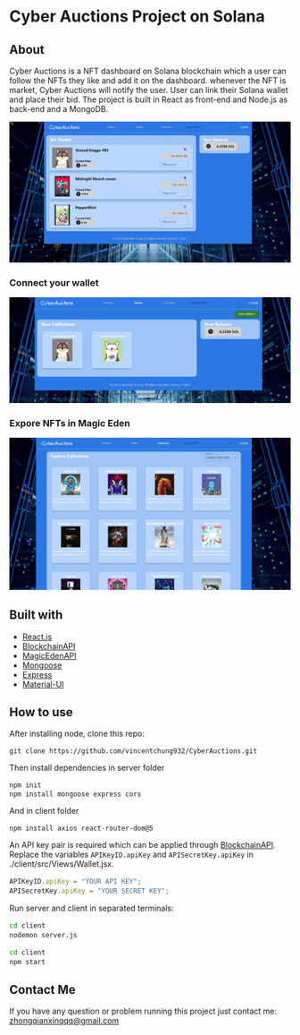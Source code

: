 # Cyber Auctions Project on Solana

## About
Cyber Auctions is a NFT dashboard on Solana blockchain which a user can follow the NFTs they like and add it on the dashboard. whenever the NFT is market, Cyber Auctions will notify the user. User can link their Solana wallet and place their bid. The project is built in React as front-end and Node.js as back-end and a MongoDB.


![index_page_shot](./photo/index_screen_shot.JPG)

### Connect your wallet
![Wallet_page_shot](./photo/wallet_screen_shot.JPG)

### Expore NFTs in Magic Eden
![MagicEdenPage](./photo/collections_screen_shot.JPG)



## Built with

* [React.js](https://reactjs.org/)
* [BlockchainAPI](https://docs.blockchainapi.com/#section/About)
* [MagicEdenAPI](https://api.magiceden.dev/)
* [Mongoose](https://mongoosejs.com/docs/)
* [Express](https://expressjs.com/pt-br/)
* [Material-UI](https://github.com/mui/material-ui)

## How to use
After installing node, clone this repo:

```
git clone https://github.com/vincentchung932/CyberAuctions.git
````

Then install dependencies in server folder
```
npm init
npm install mongoose express cors
```
And in client folder
```
npm install axios react-router-dom@5
```

An API key pair is required which can be applied through [BlockchainAPI](https://docs.blockchainapi.com/#section/About). Replace the variables `APIKeyID.apiKey` and `APISecretKey.apiKey` in ./client/src/Views/Wallet.jsx.
```javascript
APIKeyID.apiKey = "YOUR API KEY";
APISecretKey.apiKey = "YOUR SECRET KEY";

```

Run server and client in separated terminals:

```bash
cd client
nodemon server.js
```

```bash
cd client
npm start
```

## Contact Me
If you have any question or problem running this project just contact me: [zhongqianxinqqq@gmail.com](mailto:zhongqianxinqqq@gmail.com)
